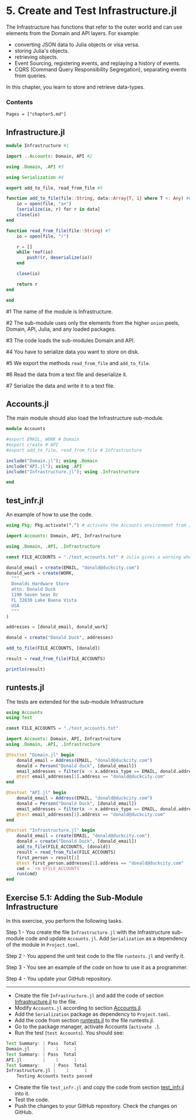 # 5. Create and Test Infrastructure.jl

The Infrastructure has functions that refer to the outer world and can use elements from the Domain and API layers. For example:
- converting JSON data to Julia objects or visa versa.
- storing Julia's objects.
- retrieving objects.
- Event Sourcing, registering events, and replaying a history of events.
- CQRS (Command Query Responsibility Segregation), separating events from queries.

In this chapter, you learn to store and retrieve data-types.

### Contents

```@contents
Pages = ["chapter5.md"]
```

## Infrastructure.jl

```julia
module Infrastructure #1

import ..Accounts: Domain, API #2

using .Domain, .API #3

using Serialization #4

export add_to_file, read_from_file #5

function add_to_file(file::String, data::Array{T, 1} where T <: Any) #6
    io = open(file, "a+")
    [serialize(io, r) for r in data]
    close(io)
end

function read_from_file(file::String) #7
    io = open(file, "r")

    r = []
    while !eof(io)
        push!(r, deserialize(io))
    end

    close(io)

    return r
end

end

```

\#1 The name of the module is Infrastructure.

\#2 The sub-module uses only the elements from the higher `onion` peels, Domain, API, Julia, and any loaded packages.

\#3 The code loads the sub-modules Domain and API.

\#4 You have to serialize data you want to store on disk.

\#5 We export the methods `read_from_file` and `add_to_file`.

\#6 Read the data from a text file and deserialize it.

\#7 Serialize the data and write it to a text file.


## Accounts.jl

The main module should also load the Infrastructure sub-module.

```julia
module Accounts

#export EMAIL, WORK # Domain
#export create # API
#export add_to_file, read_from_file # Infrastructure

include("Domain.jl"); using .Domain
include("API.jl"); using .API
include("Infrastructure.jl"); using .Infrastructure

end
```

## test_infr.jl

An example of how to use the code.

```julia
using Pkg; Pkg.activate(".") # activate the Accounts environment from Julia

import Accounts: Domain, API, Infrastructure

using .Domain, .API, .Infrastructure

const FILE_ACCOUNTS = "./test_accounts.txt" # Julia gives a warning when the value is changed

donald_email = create(EMAIL, "donald@duckcity.com")
donald_work = create(WORK,
  """
  Donalds Hardware Store
  attn. Donald Duck
  1190 Seven Seas Dr
  FL 32830 Lake Buena Vista
  USA
  """
)

addresses = [donald_email, donald_work]

donald = create("Donald Duck", addresses)

add_to_file(FILE_ACCOUNTS, [donald])

result = read_from_file(FILE_ACCOUNTS)

println(result)
```

## runtests.jl

The tests are extended for the sub-module Infrastructure

```julia
using Accounts
using Test

const FILE_ACCOUNTS = "./test_accounts.txt"

import Accounts: Domain, API, Infrastructure
using .Domain, .API, .Infrastructure

@testset "Domain.jl" begin
    donald_email = Address(EMAIL, "donald@duckcity.com")
    donald = Person("Donald duck", [donald_email])
    email_addresses = filter(x -> x.address_type == EMAIL, donald.addresses)
    @test email_addresses[1].address == "donald@duckcity.com"
end

@testset "API.jl" begin
    donald_email = Address(EMAIL, "donald@duckcity.com")
    donald = Person("Donald Duck", [donald_email])
    email_addresses = filter(x -> x.address_type == EMAIL, donald.addresses)
    @test email_addresses[1].address == "donald@duckcity.com"
end

@testset "Infrastructure.jl" begin
    donald_email = create(EMAIL, "donald@duckcity.com")
    donald = create("Donald Duck", [donald_email])
    add_to_file(FILE_ACCOUNTS, [donald])
    result = read_from_file(FILE_ACCOUNTS)
    first_person = result[1]
    @test first_person.addresses[1].address == "donald@duckcity.com"
    cmd = `rm $FILE_ACCOUNTS`
    run(cmd)
end

```

## Exercise 5.1: Adding the Sub-Module Infrastructure

In this exercise, you perform the following tasks.

Step 1 - You create the file `Infrastructure.jl` with the Infrastructure sub-module code and update `Accounts.jl`. Add `Serialization` as a  dependency of the module in `Project.toml`.

Step 2 - You append the unit test code to the file `runtests.jl` and verify it.

Step 3 - You see an example of the code on how to use it as a programmer.

Step 4 - You update your GitHub repository.

---

- Create the file `Infrastructure.jl` and add the code of section [Infrastructure.jl](#Infrastructure.jl-1) to the file.
- Modify  `Accounts.jl` according to section [Accounts.jl](#Accounts.jl-1).
- Add the `Serialization` package as dependency to `Project.toml`.
- Add the code from section [runtests.jl](#runtests.jl-1) to the file runtests.jl.
- Go to the package manager, activate Accounts (`activate .`).
- Run the test (`test Accounts`). You should see:

```julia
Test Summary: | Pass  Total
Domain.jl     |    1      1
Test Summary: | Pass  Total
API.jl        |    1      1
Test Summary:     | Pass  Total
Infrastructure.jl |    1      1
    Testing Accounts tests passed
```

- Create the file `test_infr.jl` and copy the code from section [test_infr.jl](#test_infr.jl-1) into it.
- Test the code.
- Push the changes to your GitHub repository. Check the changes on GitHub.
